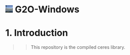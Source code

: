 [<img height="23" src="https://github.com/lh9171338/Outline/blob/master/icon.jpg"/>](https://github.com/lh9171338/Outline) G2O-Windows
===

# 1. Introduction
>>This repository is the compiled ceres library.
